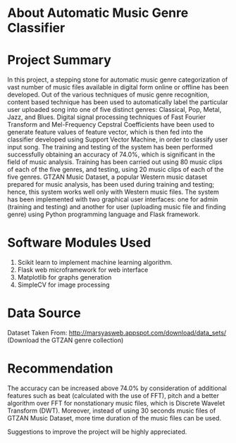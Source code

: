 # About Automatic Music Genre Classifier

# Project Summary

In this project, a stepping stone for automatic music genre categorization of vast number of music files available in digital form online or offline has been developed. Out of the various techniques of music genre recognition, content based technique has been used to automatically label the particular user uploaded song into one of five distinct genres: Classical, Pop, Metal, Jazz, and Blues. Digital signal processing techniques of Fast Fourier Transform and Mel-Frequency Cepstral Coefficients have been used to generate feature values of feature vector, which is then fed into the classifier developed using Support Vector Machine, in order to classify user input song. The training and testing of the system has been performed successfully obtaining an accuracy of 74.0%, which is significant in the field of music analysis. Training has been carried out using 80 music clips of each of the five genres, and testing, using 20 music clips of each of the five genres. GTZAN Music Dataset, a popular Western music dataset prepared for music analysis, has been used during training and testing; hence, this system works well only with Western music files. The system has been implemented with two graphical user interfaces: one for admin (training and testing) and another for user (uploading music file and finding genre) using Python programming language and Flask framework. 

# Software Modules Used

1. Scikit learn to implement machine learning algorithm.
2. Flask web microframework for web interface
3. Matplotlib for graphs generation
4. SimpleCV for image processing

# Data Source

Dataset Taken From: http://marsyasweb.appspot.com/download/data_sets/ (Download the GTZAN genre collection)

# Recommendation

The accuracy can be increased above 74.0% by consideration of additional features such as beat (calculated with the use of FFT), pitch and a better algorithm over FFT for nonstationary music files, which is Discrete Wavelet Transform (DWT). Moreover, instead of using 30 seconds music files of GTZAN Music Dataset, more time duration of the music files can be used. 

Suggestions to improve the project will be highly appreciated.
